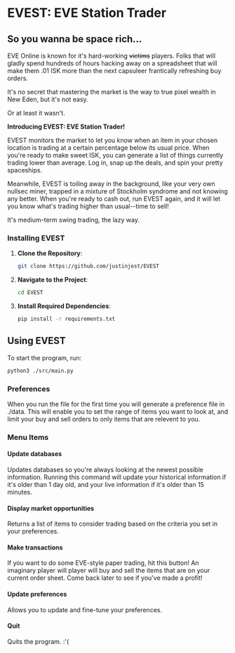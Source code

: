 # EVEST: EVE Station Trader

## So you wanna be space rich...

EVE Online is known for it's hard-working ~~victims~~ players. Folks that will gladly spend hundreds of hours hacking away on a spreadsheet that will make them .01 ISK more than the next capsuleer frantically refreshing buy orders.

It's no secret that mastering the market is the way to true pixel wealth in New Eden, but it's not easy.

Or at least it wasn't.

**Introducing EVEST: EVE Station Trader!**

EVEST monitors the market to let you know when an item in your chosen location is trading at a certain percentage below its usual price. When you're ready to make sweet ISK, you can generate a list of things currently trading lower than average. Log in, snap up the deals, and spin your pretty spaceships.

Meanwhile, EVEST is toiling away in the background, like your very own nullsec miner, trapped in a mixture of Stockholm syndrome and not knowing any better. When you're ready to cash out, run EVEST again, and it will let you know what's trading higher than usual--time to sell!

It's medium-term swing trading, the lazy way.

### Installing EVEST

1. **Clone the Repository**:

   ```bash
   git clone https://github.com/justinjest/EVEST
   ```

2. **Navigate to the Project**:

   ```bash
   cd EVEST
   ```

3. **Install Required Dependencies**:
   ```bash
   pip install -r requirements.txt
   ```

## Using EVEST

To start the program, run:

```bash
python3 ./src/main.py
```

### Preferences

When you run the file for the first time you will generate a preference file in ./data. This will enable you to set the range of items you want to look at, and limit your buy and sell orders to only items that are relevent to you.

### Menu Items

#### Update databases

Updates databases so you're always looking at the newest possible information. Running this command will update your historical information if it's older than 1 day old, and your live information if it's older than 15 minutes.

#### Display market opportunities

Returns a list of items to consider trading based on the criteria you set in your preferences.

#### Make transactions

If you want to do some EVE-style paper trading, hit this button! An imaginary player will player will buy and sell the items that are on your current order sheet. Come back later to see if you've made a profit!

#### Update preferences

Allows you to update and fine-tune your preferences.

#### Quit

Quits the program. :'(
